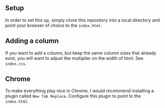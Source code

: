 ## Setup

In order to set this up, simply clone this repository into a local directory and point your browser of choice to the `index.html`.

## Adding a column

If you want to add a column, but keep the same column sizes that already exist, you will want to adjust the multiplier on the width of html. See `index.css`.

## Chrome

To make everything play nice in Chrome, I would recommend installing a plugin called `New Tab Replace`. Configure this plugin to point to the `index.html`.
